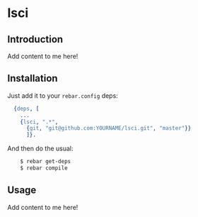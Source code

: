 # lsci


## Introduction

Add content to me here!


## Installation

Just add it to your ``rebar.config`` deps:

```erlang
  {deps, [
    ...
    {lsci, ".*",
      {git, "git@github.com:YOURNAME/lsci.git", "master"}}
      ]}.
```

And then do the usual:

```bash
    $ rebar get-deps
    $ rebar compile
```


## Usage

Add content to me here!
